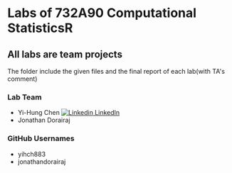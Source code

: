 # Labs of 732A90 Computational StatisticsR
## All labs are team projects

The folder include the given files and the final report of each lab(with TA's comment)

### Lab Team
* Yi-Hung Chen [![Linkedin](https://i.stack.imgur.com/gVE0j.png) LinkedIn](https://www.linkedin.com/in/yi-hung-eric-chen-7aa54120a)
* Jonathan Dorairaj 

### GitHub Usernames
* yihch883
* jonathandorairaj



